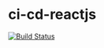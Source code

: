 # ci-cd-reactjs
[![Build Status](https://travis-ci.com/manuvaldes9/ci-cd-reactjs.svg?branch=main)](https://travis-ci.com/manuvaldes9/ci-cd-reactjs)
